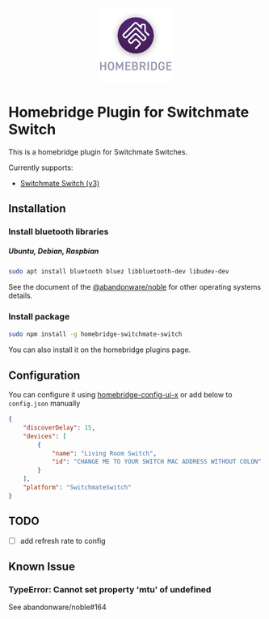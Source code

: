 
<p align="center">

<img src="https://github.com/homebridge/branding/raw/master/logos/homebridge-wordmark-logo-vertical.png" width="150">

</p>


# Homebridge Plugin for Switchmate Switch

This is a homebridge plugin for Switchmate Switches.

Currently supports:
* [Switchmate Switch (v3)](https://www.mysimplysmarthome.com/products/switchmate-switches/)


## Installation

### Install bluetooth libraries
##### Ubuntu, Debian, Raspbian
```sh
sudo apt install bluetooth bluez libbluetooth-dev libudev-dev
```
See the document of the [@abandonware/noble](https://github.com/abandonware/noble#readme) for other operating systems details.

### Install package
```sh
sudo npm install -g homebridge-switchmate-switch
```
You can also install it on the homebridge plugins page.

## Configuration
You can configure it using [homebridge-config-ui-x](https://www.npmjs.com/package/homebridge-config-ui-x)
or add below to ```config.json``` manually
```json
{
    "discoverDelay": 15,
    "devices": [
        {
            "name": "Living Room Switch",
            "id": "CHANGE ME TO YOUR SWITCH MAC ADDRESS WITHOUT COLON"
        }
    ],
    "platform": "SwitchmateSwitch"
}
```

## TODO
- [ ] add refresh rate to config

## Known Issue
### TypeError: Cannot set property 'mtu' of undefined
See abandonware/noble#164





